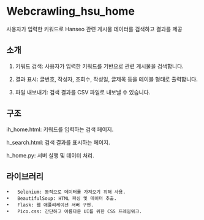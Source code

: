 # Webcrawling_hsu_home
사용자가 입력한 키워드로 Hanseo 관련 게시물 데이터를 검색하고 결과를 제공

## 소개
1. 키워드 검색:
사용자가 입력한 키워드를 기반으로 관련 게시물을 검색합니다.

3. 결과 표시:
글번호, 작성자, 조회수, 작성일, 글제목 등을 테이블 형태로 출력합니다.

4. 파일 내보내기:
검색 결과를 CSV 파일로 내보낼 수 있습니다.

## 구조
ih_home.html: 키워드를 입력하는 검색 페이지.

h_search.html: 검색 결과를 표시하는 페이지.

h_home.py: 서버 실행 및 데이터 처리.

## 라이브러리
	•	Selenium: 동적으로 데이터를 가져오기 위해 사용.
	•	BeautifulSoup: HTML 파싱 및 데이터 추출.
	•	Flask: 웹 애플리케이션 서버 구현.
	•	Pico.css: 간단하고 아름다운 UI를 위한 CSS 프레임워크.
